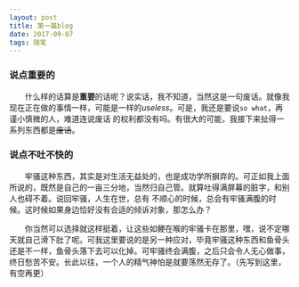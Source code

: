 ```yaml
---
layout: post
title: 第一篇blog
date: 2017-09-07
tags: 随笔
---
```


### 说点重要的

　　什么样的话算是**重要**的话呢？说实话，我不知道，当然这是一句废话。就像我现在正在做的事情一样，可能是一样的*useless*。可是，我还是要说`so what`，再谨小慎微的人，难道连说废话
的权利都没有吗。有很大的可能，我接下来扯得一系列东西都是~~废话~~。

### 说点不吐不快的

　　牢骚这种东西，其实是对生活无益处的，也是成功学所摒弃的。可正如我上面所说的，既然是自己的一亩三分地，当然归自己管。就算吐得满屏幕的脏字，和别人也碍不着。说回牢骚，人生在世，总有
不顺心的时候，总会有牢骚满腹的时候。这时候如果身边恰好没有合适的倾诉对象，那怎么办？

　　你当然可以选择就这样挺着，让这些如鲠在喉的牢骚卡在那里，嘿，说不定哪天就自己滑下肚了呢。可我这里要说的是另一种应对，毕竟牢骚这种东西和鱼骨头还是不一样，鱼骨头落下去可以化掉。可牢骚终会满腹，之后只会令人无心做事，终日愁苦不安。长此以往，一个人的精气神怕是就要荡然无存了。（先写到这里，有空再更）



